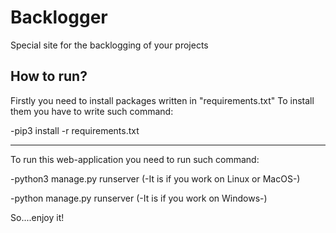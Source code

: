 # Backlogger
Special site for the backlogging of your projects

How to run?
----------

Firstly you need to install packages written in "requirements.txt"
To install them you have to write such command:

-pip3 install -r requirements.txt

________________________________________________________________________________

To run this web-application you need to run such command:

-python3 manage.py runserver (-It is if you work on Linux or MacOS-)

-python manage.py runserver (-It is if you work on Windows-)


So....enjoy it!
